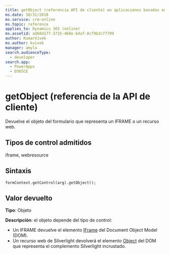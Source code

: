 ```yaml
---
title: getObject (referencia API de cliente) en aplicaciones basadas en modelos | Microsoft Docs
ms.date: 10/31/2018
ms.service: crm-online
ms.topic: reference
applies_to: Dynamics 365 (online)
ms.assetid: ad68d177-3715-468e-b4af-8cf9b3c77799
author: KumarVivek
ms.author: kvivek
manager: amyla
search.audienceType:
  - developer
search.app:
  - PowerApps
  - D365CE
---
```

# <a name="getobject-client-api-reference"></a>getObject (referencia de la API de cliente)



Devuelve el objeto del formulario que representa un IFRAME o un recurso web. 

## <a name="control-types-supported"></a>Tipos de control admitidos

iframe, webresource

## <a name="syntax"></a>Sintaxis

`formContext.getControl(arg).getObject();`

## <a name="return-value"></a>Valor devuelto

**Tipo**: Objeto

**Descripción**: el objeto depende del tipo de control:
- Un IFRAME devuelve el elemento [IFrame](https://developer.mozilla.org/en-US/docs/Web/HTML/Element/iframe) del Document Object Model (DOM).
- Un recurso web de Silverlight devolverá el elemento [Object](https://developer.mozilla.org/en-US/docs/Web/HTML/Element/object) del DOM que representa el complemento Silverlight incrustado.



